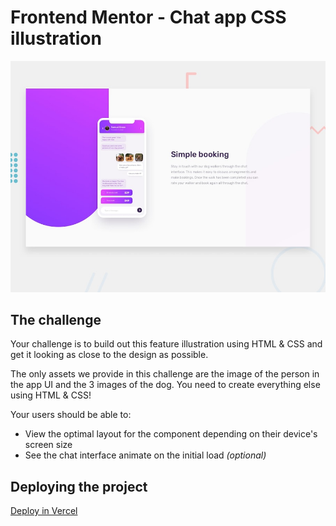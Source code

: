 # Frontend Mentor - Chat app CSS illustration

![Design preview for the Chat app CSS illustration coding challenge](./design/desktop-preview.jpg)


## The challenge

Your challenge is to build out this feature illustration using HTML & CSS and get it looking as close to the design as possible.

The only assets we provide in this challenge are the image of the person in the app UI and the 3 images of the dog. You need to create everything else using HTML & CSS!

Your users should be able to:

- View the optimal layout for the component depending on their device's screen size
- See the chat interface animate on the initial load *(optional)*


## Deploying the project

[Deploy in Vercel]()
